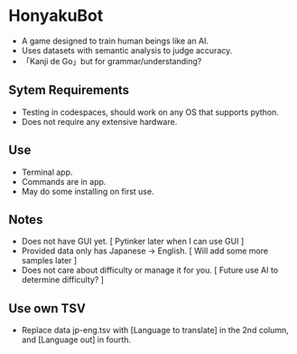# HonyakuBot
- A game designed to train human beings like an AI. 
- Uses datasets with semantic analysis to judge accuracy.
- 「Kanji de Go」but for grammar/understanding?

## Sytem Requirements
- Testing in codespaces, should work on any OS that supports python.
- Does not require any extensive hardware.

## Use
- Terminal app.
- Commands are in app.
- May do some installing on first use.

## Notes
- Does not have GUI yet. [ Pytinker later when I can use GUI ]
- Provided data only has Japanese -> English. [ Will add some more samples later ]
- Does not care about difficulty or manage it for you. [ Future use AI to determine difficulty? ]

## Use own TSV
- Replace data jp-eng.tsv with [Language to translate] in the 2nd column, and [Language out] in fourth. 